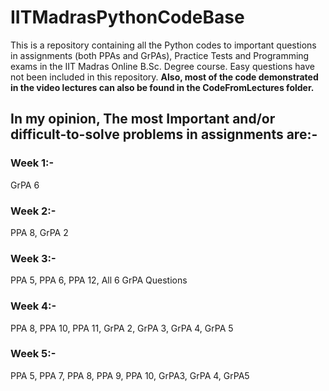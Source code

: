 # IITMadrasPythonCodeBase
This is a repository containing all the Python codes to important questions in assignments (both PPAs and GrPAs), Practice Tests and Programming exams in the IIT Madras Online B.Sc. Degree course. Easy questions have not been included in this repository. **Also, most of the code demonstrated in the video lectures can also be found in the CodeFromLectures folder.**
## In my opinion, The most Important and/or difficult-to-solve problems in assignments are:-
### Week 1:-
GrPA 6
### Week 2:-
PPA 8, GrPA 2
### Week 3:-
PPA 5, PPA 6, PPA 12, All 6 GrPA Questions
### Week 4:-
PPA 8, PPA 10, PPA 11, GrPA 2, GrPA 3, GrPA 4, GrPA 5
### Week 5:-
PPA 5, PPA 7, PPA 8, PPA 9, PPA 10, GrPA3, GrPA 4, GrPA5
